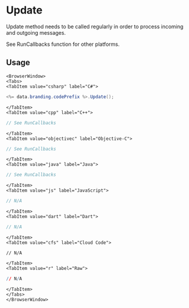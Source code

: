 # Update

Update method needs to be called regularly in order to process incoming and outgoing messages.

See RunCallbacks function for other platforms.

## Usage

```mdx-code-block
<BrowserWindow>
<Tabs>
<TabItem value="csharp" label="C#">
```

```csharp
<%= data.branding.codePrefix %>.Update();
```

```mdx-code-block
</TabItem>
<TabItem value="cpp" label="C++">
```

```cpp
// See RunCallbacks
```

```mdx-code-block
</TabItem>
<TabItem value="objectivec" label="Objective-C">
```

```objectivec
// See RunCallbacks
```

```mdx-code-block
</TabItem>
<TabItem value="java" label="Java">
```

```java
// See RunCallbacks
```

```mdx-code-block
</TabItem>
<TabItem value="js" label="JavaScript">
```

```javascript
// N/A
```

```mdx-code-block
</TabItem>
<TabItem value="dart" label="Dart">
```

```dart
// N/A
```

```mdx-code-block
</TabItem>
<TabItem value="cfs" label="Cloud Code">
```

```cfscript
// N/A
```

```mdx-code-block
</TabItem>
<TabItem value="r" label="Raw">
```

```r
// N/A
```

```mdx-code-block
</TabItem>
</Tabs>
</BrowserWindow>
```
